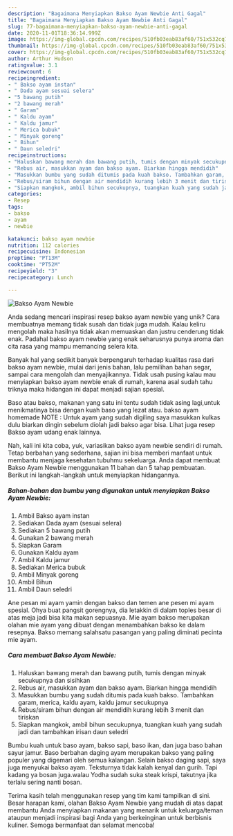 ```yaml
---
description: "Bagaimana Menyiapkan Bakso Ayam Newbie Anti Gagal"
title: "Bagaimana Menyiapkan Bakso Ayam Newbie Anti Gagal"
slug: 77-bagaimana-menyiapkan-bakso-ayam-newbie-anti-gagal
date: 2020-11-01T18:36:14.999Z
image: https://img-global.cpcdn.com/recipes/510fb03eab83af60/751x532cq70/bakso-ayam-newbie-foto-resep-utama.jpg
thumbnail: https://img-global.cpcdn.com/recipes/510fb03eab83af60/751x532cq70/bakso-ayam-newbie-foto-resep-utama.jpg
cover: https://img-global.cpcdn.com/recipes/510fb03eab83af60/751x532cq70/bakso-ayam-newbie-foto-resep-utama.jpg
author: Arthur Hudson
ratingvalue: 3.1
reviewcount: 6
recipeingredient:
- " Bakso ayam instan"
- " Dada ayam sesuai selera"
- "5 bawang putih"
- "2 bawang merah"
- " Garam"
- " Kaldu ayam"
- " Kaldu jamur"
- " Merica bubuk"
- " Minyak goreng"
- " Bihun"
- " Daun seledri"
recipeinstructions:
- "Haluskan bawang merah dan bawang putih, tumis dengan minyak secukupnya dan sisihkan"
- "Rebus air, masukkan ayam dan bakso ayam. Biarkan hingga mendidih"
- "Masukkan bumbu yang sudah ditumis pada kuah bakso. Tambahkan garam, merica, kaldu ayam, kaldu jamur secukupnya"
- "Rebus/siram bihun dengan air mendidih kurang lebih 3 menit dan tiriskan"
- "Siapkan mangkok, ambil bihun secukupnya, tuangkan kuah yang sudah jadi dan tambahkan irisan daun seledri"
categories:
- Resep
tags:
- bakso
- ayam
- newbie

katakunci: bakso ayam newbie 
nutrition: 112 calories
recipecuisine: Indonesian
preptime: "PT13M"
cooktime: "PT52M"
recipeyield: "3"
recipecategory: Lunch

---
```



![Bakso Ayam Newbie](https://img-global.cpcdn.com/recipes/510fb03eab83af60/751x532cq70/bakso-ayam-newbie-foto-resep-utama.jpg)

Anda sedang mencari inspirasi resep bakso ayam newbie yang unik? Cara membuatnya memang tidak susah dan tidak juga mudah. Kalau keliru mengolah maka hasilnya tidak akan memuaskan dan justru cenderung tidak enak. Padahal bakso ayam newbie yang enak seharusnya punya aroma dan cita rasa yang mampu memancing selera kita.

Banyak hal yang sedikit banyak berpengaruh terhadap kualitas rasa dari bakso ayam newbie, mulai dari jenis bahan, lalu pemilihan bahan segar, sampai cara mengolah dan menyajikannya. Tidak usah pusing kalau mau menyiapkan bakso ayam newbie enak di rumah, karena asal sudah tahu triknya maka hidangan ini dapat menjadi sajian spesial.

Baso atau bakso, makanan yang satu ini tentu sudah tidak asing lagi,untuk menikmatinya bisa dengan kuah baso yang lezat atau. bakso ayam homemade NOTE : Untuk ayam yang sudah digiling saya masukkan kulkas dulu biarkan dingin sebelum diolah jadi bakso agar bisa. Lihat juga resep Bakso ayam udang enak lainnya.


Nah, kali ini kita coba, yuk, variasikan bakso ayam newbie sendiri di rumah. Tetap berbahan yang sederhana, sajian ini bisa memberi manfaat untuk membantu menjaga kesehatan tubuhmu sekeluarga. Anda dapat membuat Bakso Ayam Newbie menggunakan 11 bahan dan 5 tahap pembuatan. Berikut ini langkah-langkah untuk menyiapkan hidangannya.

<!--inarticleads1-->

##### Bahan-bahan dan bumbu yang digunakan untuk menyiapkan Bakso Ayam Newbie:

1. Ambil  Bakso ayam instan
1. Sediakan  Dada ayam (sesuai selera)
1. Sediakan 5 bawang putih
1. Gunakan 2 bawang merah
1. Siapkan  Garam
1. Gunakan  Kaldu ayam
1. Ambil  Kaldu jamur
1. Sediakan  Merica bubuk
1. Ambil  Minyak goreng
1. Ambil  Bihun
1. Ambil  Daun seledri


Ane pesan mi ayam yamin dengan bakso dan temen ane pesen mi ayam spesial. Ohya buat pangsit gorengnya, dia letakkin di dalam toples besar di atas meja jadi bisa kita makan sepuasnya. Mie ayam bakso merupakan olahan mie ayam yang dibuat dengan menambahkan bakso ke dalam resepnya. Bakso memang salahsatu pasangan yang paling diminati pecinta mie ayam. 

<!--inarticleads2-->

##### Cara membuat Bakso Ayam Newbie:

1. Haluskan bawang merah dan bawang putih, tumis dengan minyak secukupnya dan sisihkan
1. Rebus air, masukkan ayam dan bakso ayam. Biarkan hingga mendidih
1. Masukkan bumbu yang sudah ditumis pada kuah bakso. Tambahkan garam, merica, kaldu ayam, kaldu jamur secukupnya
1. Rebus/siram bihun dengan air mendidih kurang lebih 3 menit dan tiriskan
1. Siapkan mangkok, ambil bihun secukupnya, tuangkan kuah yang sudah jadi dan tambahkan irisan daun seledri


Bumbu kuah untuk baso ayam, bakso sapi, baso ikan, dan juga baso bahan sayur jamur. Baso berbahan daging ayam merupakan bakso yang paling populer yang digemari oleh semua kalangan. Selain bakso daging sapi, saya juga menyukai bakso ayam. Teksturnya tidak kalah kenyal dan gurih. Tapi kadang ya bosan juga.walau Yodha sudah suka steak krispi, takutnya jika terlalu sering nanti bosan. 

Terima kasih telah menggunakan resep yang tim kami tampilkan di sini. Besar harapan kami, olahan Bakso Ayam Newbie yang mudah di atas dapat membantu Anda menyiapkan makanan yang menarik untuk keluarga/teman ataupun menjadi inspirasi bagi Anda yang berkeinginan untuk berbisnis kuliner. Semoga bermanfaat dan selamat mencoba!
